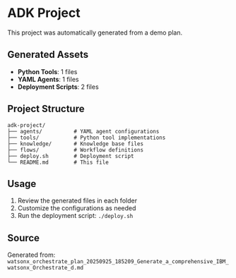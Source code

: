# ADK Project

This project was automatically generated from a demo plan.

## Generated Assets

- **Python Tools**: 1 files
- **YAML Agents**: 1 files
- **Deployment Scripts**: 2 files

## Project Structure

```
adk-project/
├── agents/          # YAML agent configurations
├── tools/           # Python tool implementations
├── knowledge/       # Knowledge base files
├── flows/           # Workflow definitions
├── deploy.sh        # Deployment script
└── README.md        # This file
```

## Usage

1. Review the generated files in each folder
2. Customize the configurations as needed
3. Run the deployment script: `./deploy.sh`

## Source

Generated from: `watsonx_orchestrate_plan_20250925_185209_Generate_a_comprehensive_IBM_watsonx_Orchestrate_d.md`
